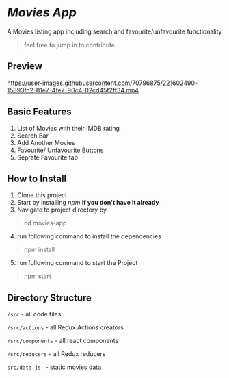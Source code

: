 # _Movies App_

A Movies listing app including search and favourite/unfavourite functionality

> 

> feel free to jump in to contribute

## Preview



https://user-images.githubusercontent.com/70796875/221602490-15893fc2-81e7-4fe7-90c4-02cd45f2ff34.mp4






## Basic Features

1. List of Movies with their IMDB rating
2. Search Bar
3. Add Another Movies
4. Favourite/ Unfavourite Buttons
5. Seprate Favourite tab






## How to Install


1. Clone this project
2. Start by installing _npm_ **if you don't have it already**
3. Navigate to project directory by
> cd movies-app
4. run following command to install the dependencies
> npm install
5. run following command to start the Project
> npm start

## Directory Structure

``` /src ``` - all code files

``` /src/actions ``` - all Redux Actions creators

``` /src/components ``` - all react components

``` /src/reducers ``` - all Redux reducers

```src/data.js ``` - static movies data
